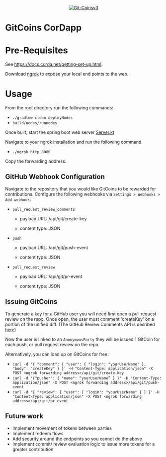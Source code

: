 <p align="center">
  <a href="https://ibb.co/KyPL2rt"><img src="https://i.ibb.co/2K9svkz/Git-Coinsv3.png" alt="Git-Coinsv3" border="0" /></a>
</p>

# GitCoins CorDapp

# Pre-Requisites

See https://docs.corda.net/getting-set-up.html.

Download [ngrok](https://ngrok.com/download) to expose your local end points to the web. 

# Usage

From the root directory run the following commands:

* `./gradlew clean deployNodes`
* `build/nodes/runnodes`

Once built, start the spring boot web server [Server.kt](https://github.com/willhr3/review-tokens-cordapp/blob/release-V4/clients/src/main/kotlin/com/gitcoins/webserver/Server.kt)

Navigate to your ngrok installation and run the following command 
* `./ngrok http 8080`

Copy the forwarding address.

## GitHub Webhook Configuration

Navigate to the repository that you would like GitCoins to be rewarded for contributions. Configure the following webhooks via `Settings > Webhooks > Add webhook`:
* `pull_request_review_comments`

  * payload URL: <ngrok forwarding address>/api/git/create-key
  
  * content type: JSON

* `push`
  
  * payload URL: <ngrok forwarding address>/api/git/push-event

  * content type: JSON
  
* `pull_request_review`
  
  * payload URL: <ngrok forwarding address>/api/git/pr-event
  
  * content type: JSON

## Issuing GitCoins

To generate a key for a GitHub user you will need first open a pull request review on the repo. Once open, the user must comment 'createKey' on a portion of the unified diff. (The GitHub Review Comments API is desribed [here](https://developer.github.com/v3/pulls/comments/#list-comments-on-a-pull-request))

Now the user is linked to an `AnonymousParty` they will be issued 1 GitCoin for each push, or pull request review on the repo. 

Alternatively, you can load up on GitCoins for free: 
* `curl -d '{ "comment": { "user": { "login": "yourUserName" }, "body": "createKey" } }' -H "Content-Type: application/json" -X POST <ngrok forwarding address>/api/git/create-key`
* `curl -d '{"pusher": { "name": “yourUserName” } }' -H "Content-Type: application/json" -X POST <ngrok forwarding address>/api/git/push-event`
* `curl -d '{ "review": { "user": { "login": "yourUserName" } } }' -H "Content-Type: application/json" -X POST <ngrok forwarding address>/api/git/pr-event`

## Future work
* Implement movement of tokens between parties
* Implement redeem flows
* Add security around the endpoints so you cannot do the above
* Implement commit/ review evaluation logic to issue more tokens for a greater contribution
